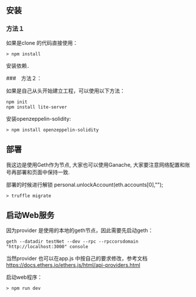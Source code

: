 ## 安装
### 方法１

如果是clone 的代码直接使用：
```
> npm install
```

安装依赖．

###　方法２：

如果是自己从头开始建立工程，可以使用以下方法：

```
npm init
npm install lite-server
```

安装openzeppelin-solidity:

```
> npm install openzeppelin-solidity
```

## 部署

我这边是使用Geth作为节点, 大家也可以使用Ganache, 大家要注意网络配置和账号再部署和页面中保持一致.

部署的时候进行解锁
personal.unlockAccount(eth.accounts[0],"");

```
> truffle migrate
```

## 启动Web服务

因为provider 是使用的本地的geth节点，因此需要先启动geth：

```
geth --datadir testNet --dev --rpc --rpccorsdomain "http://localhost:3000" console
```

当然provider 也可以在app.js 中按自己的要求修改，参考文档 https://docs.ethers.io/ethers.js/html/api-providers.html

启动web程序：

```
> npm run dev
```


